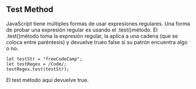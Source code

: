 ## Test Method

JavaScript tiene múltiples formas de usar expresiones regulares. Una forma de probar una expresión regular es usando el .test()método. El .test()método toma la expresión regular, la aplica a una cadena (que se coloca entre paréntesis) y devuelve trueo false si su patrón encuentra algo o no.

```
let testStr = "freeCodeCamp";
let testRegex = /Code/;
testRegex.test(testStr);
```
El test método aquí devuelve true.